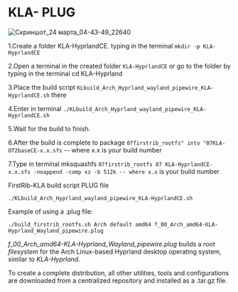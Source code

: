 # KLA- PLUG
![Скриншот_24 марта_04-43-49_22640](https://github.com/sofijacom/KLA-Hyprland/assets/107557749/9cb7631c-6fd2-4c3c-9c21-7225ee09fd70)

1.Create a folder KLA-HyprlandCE. typing in the terminal ```mkdir -p KLA-HyprlandCE```

2.Open a terminal in the created folder ```KLA-HyprlandCE``` or go to the folder by typing in the terminal cd KLA-Hyprland

3.Place the build script  ```KLbuild_Arch_Hyprland_wayland_pipewire_KLA-HyprlandCE.sh```  there

4.Enter in terminal ```./KLbuild_Arch_Hyprland_wayland_pipewire_KLA-HyprlandCE.sh```

5.Wait for the build to finish.

6.After the build is complete to package ```07firstrib_rootfs" into "07KLA-OT2baseCE-x.x.sfs``` -- where x.x is your build number

7.Type in terminal mksquashfs ```07firstrib_rootfs 07 KLA-HyprlandCE-x.x.sfs -noappend -comp xz -b 512k -- where x.x``` is your build number

FirstRib-KLA build script PLUG file

```./KLbuild_Arch_Hyprland_wayland_pipewire_KLA-HyprlandCE.sh```

Example of using a .plug file:

```./build_firstrib_rootfs.sh Arch default amd64 f_00_Arch_amd64-KLA-Hyprland_Wayland_pipewire.plug```

*f_00_Arch_amd64-KLA-Hyprland_Wayland_pipewire.plug* builds a *root filesystem* for the Arch Linux-based Hyprland desktop operating system, similar to *KLA-Hyprland*.

To create a complete distribution, all other utilities, tools and configurations are downloaded from a centralized repository and installed as a .tar.gz file.

